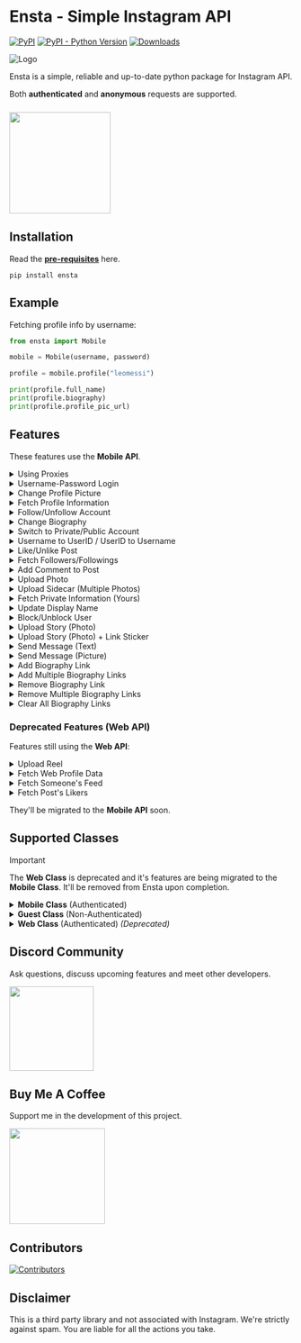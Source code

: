 # Ensta - Simple Instagram API
[![PyPI](https://img.shields.io/pypi/v/ensta)](https://pypi.org/project/ensta)
[![PyPI - Python Version](https://img.shields.io/pypi/pyversions/ensta)]()
[![Downloads](https://static.pepy.tech/badge/ensta)](https://pepy.tech/project/ensta)

![Logo](https://raw.githubusercontent.com/diezo/Ensta/master/assets/image.jpg)

Ensta is a simple, reliable and up-to-date python package for Instagram API.

Both **authenticated** and **anonymous** requests are supported.

[<img style="margin-top: 10px" src="https://raw.githubusercontent.com/diezo/Ensta/master/assets/coffee.svg" width="180"/>](https://buymeacoffee.com/sonii)

<!--
## <img src="https://raw.githubusercontent.com/diezo/Ensta/master/assets/colorful-instagram-icon-vintage-style-art-vector-illustration_836950-30.jpg" width="23"> Account Creator
Download an Instagram [**Account Creator**](https://sonii.gumroad.com/l/account-creator/EARLY20) written in Python.

- Auto-generates **DuckDuckGo Private Email Addresses**.
- Auto-fetches OTP from **ProtonMail Inbox**.
- Auto-updates Profile Picture to an **AI-Generated Human Face**.
- Sets a random **AI-Generated Biography** on account creation.

Creator should only be used for legitimate purposes. [**Discord**](https://discordapp.com/users/1183040947035062382)
-->

## Installation
Read the [**pre-requisites**](https://github.com/diezo/Ensta/wiki/Pre%E2%80%90requisites) here.

    pip install ensta

## Example
Fetching profile info by username:

```python
from ensta import Mobile

mobile = Mobile(username, password)

profile = mobile.profile("leomessi")

print(profile.full_name)
print(profile.biography)
print(profile.profile_pic_url)
```

## Features
These features use the **Mobile API**.

<details>

<summary>Using Proxies</summary><br>

When to use a proxy:
- You're being rate limited.
- Ensta is not working because your Home IP is flagged.
- You're deploying Ensta to the cloud. (Instagram blocks requests from IPs of cloud providers, so a proxy must be used)

```python
from ensta import Mobile

mobile = Mobile(
    username,
    password,
    proxy={
        "http": "socks5://username:password@host:port",
        "https": "socks5://username:password@host:port"
    }
)
```

Ensta uses the same proxy settings as the **requests** module.

</details>

<details>

<summary>Username-Password Login</summary><br>

Username is recommended to sign in. However, email can also be used.

```python
from ensta import Mobile

# Recommended
mobile = Mobile(username, password)

# This also works
mobile = Mobile(email, password)
```

</details>

<details>

<summary>Change Profile Picture</summary><br>

```python
from ensta import Mobile

mobile = Mobile(username, password)

mobile.change_profile_picture("image.jpg")
```

</details>

<details>

<summary>Fetch Profile Information</summary><br>

```python
from ensta import Mobile

mobile = Mobile(username, password)

profile = mobile.profile("leomessi")

print(profile.full_name)
print(profile.biography)
print(profile.follower_count)
```

</details>

<details>

<summary>Follow/Unfollow Account</summary><br>

```python
from ensta import Mobile

mobile = Mobile(username, password)

mobile.follow("leomessi")
mobile.unfollow("leomessi")
```

</details>

<details>

<summary>Change Biography</summary><br>

```python
from ensta import Mobile

mobile = Mobile(username, password)

mobile.change_biography("New bio here.")
```

</details>

<details>

<summary>Switch to Private/Public Account</summary><br>

```python
from ensta import Mobile

mobile = Mobile(username, password)

mobile.switch_to_private_account()
mobile.switch_to_public_account()
```

</details>

<details>

<summary>Username to UserID / UserID to Username</summary><br>

```python
from ensta import Mobile

mobile = Mobile(username, password)

mobile.username_to_userid("leomessi")
mobile.userid_to_username("12345678")
```

</details>

<details>

<summary>Like/Unlike Post</summary><br>

```python
from ensta import Mobile

mobile = Mobile(username, password)

mobile.like(media_id)
mobile.unlike(media_id)
```

</details>

<details>

<summary>Fetch Followers/Followings</summary><br>

```python
from ensta import Mobile

mobile = Mobile(username, password)

followers = mobile.followers("leomessi")
followings = mobile.followings("leomessi")

for user in followers.list:
    print(user.full_name)

for user in followings.list:
    print(user.full_name)

# Fetching next chunk
followers = mobile.followers(
    "leomessi",
    next_cursor=followers.next_cursor
)
```

</details>

<details>

<summary>Add Comment to Post</summary><br>

```python
from ensta import Mobile

mobile = Mobile(username, password)

mobile.comment("Hello", media_id)
```

</details>

<details>

<summary>Upload Photo</summary><br>

```python
from ensta import Mobile

mobile = Mobile(username, password)

mobile.upload_photo(
    upload_id=upload_id,
    caption="Hello"
)
```

</details>

<details>

<summary>Upload Sidecar (Multiple Photos)</summary><br>

```python
from ensta import Mobile
from ensta.structures import SidecarChild

mobile = Mobile(username, password)

mobile.upload_sidecar(
    children=[
        SidecarChild(uploda_id),
        SidecarChild(uploda_id),
        SidecarChild(uploda_id)
    ],
    caption="Hello"
)
```

</details>

<details>

<summary>Fetch Private Information (Yours)</summary><br>

```python
from ensta import Mobile

mobile = Mobile(username, password)

account = mobile.private_info()

print(account.email)
print(account.account_type)
print(account.phone_number)
```

</details>

<details>

<summary>Update Display Name</summary><br>

```python
from ensta import Mobile

mobile = Mobile(username, password)

mobile.update_display_name("Lionel Messi")
```

</details>

<details>

<summary>Block/Unblock User</summary><br>

```python
from ensta import Mobile

mobile = Mobile(username, password)

mobile.block(123456789)  # Use UserID
mobile.unblock(123456789)  # Use UserID
```

</details>

<details>

<summary>Upload Story (Photo)</summary>

```python
from ensta import Mobile

mobile = Mobile(username, password)

upload_id = mobile.get_upload_id("image.jpg")

mobile.upload_story(upload_id)
```

</details>

<details>

<summary>Upload Story (Photo) + Link Sticker</summary>

```python
from ensta import Mobile
from ensta.structures import StoryLink

mobile = Mobile(username, password)

upload_id = mobile.get_upload_id("image.jpg")

mobile.upload_story(upload_id, entities=[
    StoryLink(title="Google", url="https://google.com")
])
```

</details>

<details>

<summary>Send Message (Text)</summary>

```python
from ensta import Mobile

mobile = Mobile(username, password)  # Or use email
direct = mobile.direct()

direct.send_text("Hello", thread_id)
```

</details>

<details>

<summary>Send Message (Picture)</summary>

```python
from ensta import Mobile

mobile = Mobile(username, password)  # Or use email
direct = mobile.direct()

media_id = direct.fb_upload_image("image.jpg")

direct.send_photo(media_id, thread_id)
```

</details>

<details>

<summary>Add Biography Link</summary>

```python
from ensta import Mobile

mobile = Mobile(username, password)  # Or use email

link_id = mobile.add_bio_link(
    url="https://github.com/diezo",
    title="Diezo's GitHub"
)
```

</details>

<details>

<summary>Add Multiple Biography Links</summary>

```python
from ensta import Mobile
from ensta.structures import BioLink

mobile = Mobile(username, password)  # Or use email

link_ids = mobile.add_bio_links([
    BioLink(url="https://example.com", title="Link 1"),
    BioLink(url="https://example.com", title="Link 2"),
    BioLink(url="https://example.com", title="Link 3")
])
```

</details>

<details>

<summary>Remove Biography Link</summary>

```python
from ensta import Mobile

mobile = Mobile(username, password)  # Or use email

mobile.remove_bio_link(link_id)
```

</details>

<details>

<summary>Remove Multiple Biography Links</summary>

```python
from ensta import Mobile

mobile = Mobile(username, password)  # Or use email

mobile.remove_bio_links([
    link_id_1,
    link_id_2,
    link_id_3
])
```

</details>

<details>

<summary>Clear All Biography Links</summary>

```python
from ensta import Mobile

mobile = Mobile(username, password)  # Or use email

mobile.clear_bio_links()
```

</details>

### Deprecated Features (Web API)
Features still using the **Web API**:

<details>

<summary>Upload Reel</summary><br>

```python
from ensta import Web

host = Web(username, password)

video_id = host.upload_video_for_reel("Video.mp4", thumbnail="Thumbnail.jpg")

host.pub_reel(
    video_id,
    caption="Enjoying the winter! ⛄"
)
```

</details>

<details>

<summary>Fetch Web Profile Data</summary><br>

```python
from ensta import Web

host = Web(username, password)
profile = host.profile("leomessi")

print(profile.full_name)
print(profile.biography)
print(profile.follower_count)
```

</details>

<details>

<summary>Fetch Someone's Feed</summary><br>

```python
from ensta import Web

host = Web(username, password)
posts = host.posts("leomessi", 100)  # Want full list? Set count to '0'

for post in posts:
    print(post.caption_text)
    print(post.like_count)    
```

</details>

<details>

<summary>Fetch Post's Likers</summary><br>

```python
from ensta import Web

host = Web(username, password)

post_id = host.get_post_id("https://www.instagram.com/p/Czr2yLmroCQ/")
likers = host.likers(post_id)

for user in likers.users:
    print(user.username)
    print(user.profile_picture_url)
```

</details>

They'll be migrated to the **Mobile API** soon.

## Supported Classes

> [!IMPORTANT]
> The **Web Class** is deprecated and it's features are being migrated to the **Mobile Class**. It'll be removed from Ensta upon completion.

<details>

<br>

<summary><b>Mobile Class</b> (Authenticated)</summary>

Requires login, and has the most features.

```python
from ensta import Mobile

mobile = Mobile(username, password)
profile = mobile.profile("leomessi")

print(profile.full_name)
print(profile.biography)
print(profile.profile_pic_url)
```

</details>

<details>

<br>

<summary><b>Guest Class</b> (Non-Authenticated)</summary>

Doesn't require login, but has limited features.

```python
from ensta import Guest

guest = Guest()
profile = guest.profile("leomessi")

print(profile.biography)
```

</details>

<details>

<br>

<summary><b>Web Class</b> (Authenticated) <i>(Deprecated)</i></summary>

```python
from ensta import Web

host = Web(username, password)
profile = host.profile("leomessi")

print(profile.biography)
```

</details>

## Discord Community
Ask questions, discuss upcoming features and meet other developers.

[<img src="https://i.ibb.co/qdX7F1b/IMG-20240105-115646-modified-modified.png" width="150"/>](https://discord.com/invite/pU4knSwmQe)

## Buy Me A Coffee
Support me in the development of this project.

[<img src="https://raw.githubusercontent.com/diezo/Ensta/master/assets/coffee.svg" width="170"/>](https://buymeacoffee.com/sonii)

## Contributors
[![Contributors](https://contrib.rocks/image?anon=1&repo=diezo/ensta&)](https://github.com/diezo/ensta/graphs/contributors)

## Disclaimer
This is a third party library and not associated with Instagram. We're strictly against spam. You are liable for all the actions you take.

